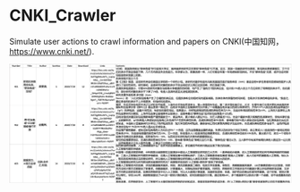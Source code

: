 # CNKI_Crawler
Simulate user actions to crawl information and papers on CNKI(中国知网，https://www.cnki.net/).

![Preview](https://github.com/shenxingy/CNKI_Crawler/blob/main/data.png)
